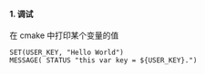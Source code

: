#### 1. 调试

在 cmake 中打印某个变量的值

```
SET(USER_KEY, "Hello World")
MESSAGE( STATUS "this var key = ${USER_KEY}.")
```

